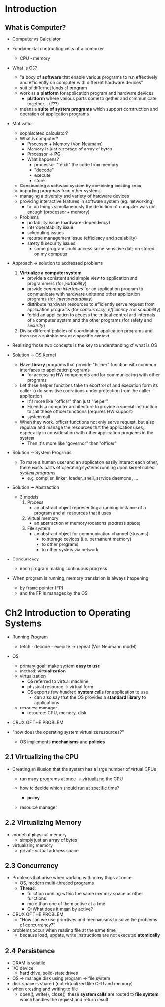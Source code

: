# Introduction

## What is Computer?
 - Computer vs Calculator

 - Fundamental contructing units of a computer
    - CPU - memory

 - What is OS?
   - "a body of **software** that enable various programs to run effectively and efficiently on computer with different hardware devices"
   - suit of differnet kinds of program
   - work as a **platform** for application program and hardware devices
      - **platform** where various parts come to gether and communicate together... (???)
   - means a **suite of system programs** which support construction and operation of application programs


 - Motivation
   - sophiscated calculator?
   - What is computer?
      - Processor + Memory (Von Neumann)
      - Memory is just a storage of array of bytes
      - Processor -> **PC**
      - What happens? 
         - processor "fetch" the code from memory
         - "decode"
         - execute
         - store
   - Constructing a software system by combining existing ones
   - importing progrmas from other systems
   - managing a diversity and variety of hardware devices
   - providing interactive features in software system (eg. networking)
      - to run things simultaneously the definition of computer was not enough (processor + memory)
   - Problems
      - portability issue (hardware-dependency)
      - interoperatability issue
      - scheduling issues
      - reourse management issue (efficiency and scalability)
      - safety & security issues
         - some program could access some sensitive data on stored on my computer

 - Approach -> solution to addressed problems
   1. **Virtualize a computer system**
      - provide a conistent and simple view to application and programmers (for *portability*)
      - provide *common interfaces* for an application program to communicate with hardware units and other application programs (for *interoperatability*)
      - distribute hardware resources to efficiently serve request from application programs (for *concurrency*, *efficiency* and *scalability*)
      - forbid an application to access the critical control and internals of a computer system and the other programs (for safety and *security*)
   2. Divise different policies of coordinating application programs and then use a suitable one at a specific context

 - Realizing those two concepts is the key to understanding of what is OS


 - Solution -> OS Kernel
   - Have **library** programs that provide "helper" function with common interfaces to application programs
      - for accessing HW components and for communicating with other programs
   - Let these helper functions take th econtrol of and execution form its caller to do sensitive operations under protection from the caller application
      - It's more like "officer" than just "helper" 
      - Extends a computer architecture to provide a special instruction to call these officer functions (requires HW support)
      - system call
   - When they work. officer functions not only serve request, but also regulate and manage the resources that the application uses, especiallly in consideration with other application programs in the system
      - Then it's more like "governor" than "officer"

 - Solution -> System Progrmas
   - To make a human user and an application easily interact each other, there exists parts of operating systems running upon kernel called *system programs*
      - e.g. compiler, linker, loader, shell, service daemons , ...

 - Solution -> Abstraction
   - 3 models
      1. Process
         - an abstract object representing a running instance of a program and all resources that it uses
      2. Virtual memory
         - an abstraction of memory locations (address space)
      3. File system
         - an abstract object for communication channel (streams)
            - to storage devices (i.e. permanent memory)
            - to other programs
            - to other systms via network


 - Concurrency
   - each program making continuous progress

 - When program is running, memory translation is always happening
   - by frame pointer (FP)
   - and the FP is managed by the OS

# Ch2 Introduction to Operating Systems

 - Running Program
    - fetch - decode - execute -> repeat (Von Neumann model)
 - OS
    - primary goal: make system **easy to use**
    - method: **virtualization**
    - virtualization
        - OS referred to virtual machine
        - physical resource -> virtual form
        - OS exports few hundred **system call**s for application to use
            - can also say that the OS provides a **standard library** to applications
    - resource manager
        - resource: CPU, memory, disk 

 - CRUX OF THE PROBLEM
 - "how does the operating system virtualize resources?"
    - OS implements **mechanisms** and **policies**

## 2.1 Virtualizing the CPU
 - Creating an illusion that the system has a large number of virtual CPUs
    - run many programs at once -> virtualizing the CPU
    - how to decide which should run at specific time?
        - **policy**

    - resource manager
## 2.2 Virtualizing Memory
 - model of physical memory
    - simply just an array of bytes
 - virtualizing memory
    - private virtual address space

## 2.3 Concurrency
 - Problems that arise when working with many thigs at once
    - OS, modern multi-threded programs
    - **Thread**:
        - function running within the same memory space as other functions
        - more than one of them active at a time
        - Q: What does it mean by active?
 - CRUX OF THE PROBLEM
    - "How can we use primitives and mechanisms to solve the problems of concurrency?"
 - problems occur when reading file at the same time
    - because load, update, write instructions are not executed **atomically**

## 2.4 Persistence
 - DRAM is volatile
 - I/O device
    - hard drive, solid-state drives
 - OS -> manage disk using program -> file system
 - disk space is shared (not virtualized like CPU and memory)
 - when creating and writing to file
    - open(), write(), close(); these **system calls** are routed to **file system** which handles the request and return result